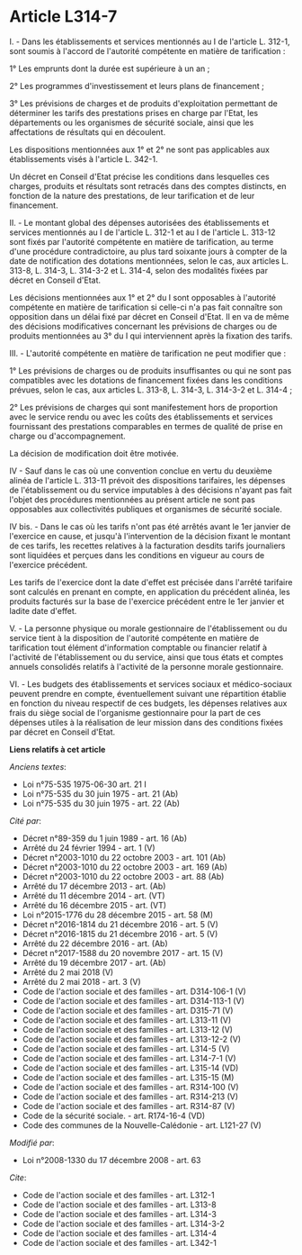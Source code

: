 # Article L314-7

I. - Dans les établissements et services mentionnés au I de l'article L. 312-1, sont soumis à l'accord de l'autorité
compétente en matière de tarification :

1° Les emprunts dont la durée est supérieure à un an ;

2° Les programmes d'investissement et leurs plans de financement ;

3° Les prévisions de charges et de produits d'exploitation permettant de déterminer les tarifs des prestations prises en
charge par l'Etat, les départements ou les organismes de sécurité sociale, ainsi que les affectations de résultats qui en
découlent.

Les dispositions mentionnées aux 1° et 2° ne sont pas applicables aux établissements visés à l'article L. 342-1.

Un décret en Conseil d'Etat précise les conditions dans lesquelles ces charges, produits et résultats sont retracés dans des
comptes distincts, en fonction de la nature des prestations, de leur tarification et de leur financement.

II. - Le montant global des dépenses autorisées des établissements et services mentionnés au I de l'article L. 312-1 et au I
de l'article L. 313-12 sont fixés par l'autorité compétente en matière de tarification, au terme d'une procédure
contradictoire, au plus tard soixante jours à compter de la date de notification des dotations mentionnées, selon le cas, aux
articles L. 313-8, L. 314-3, L. 314-3-2 et L. 314-4, selon des modalités fixées par décret en Conseil d'Etat.

Les décisions mentionnées aux 1° et 2° du I sont opposables à l'autorité compétente en matière de tarification si celle-ci
n'a pas fait connaître son opposition dans un délai fixé par décret en Conseil d'Etat. Il en va de même des décisions
modificatives concernant les prévisions de charges ou de produits mentionnées au 3° du I qui interviennent après la fixation
des tarifs.

III. - L'autorité compétente en matière de tarification ne peut modifier que :

1° Les prévisions de charges ou de produits insuffisantes ou qui ne sont pas compatibles avec les dotations de financement
fixées dans les conditions prévues, selon le cas, aux articles L. 313-8, L. 314-3, L. 314-3-2 et L. 314-4 ;

2° Les prévisions de charges qui sont manifestement hors de proportion avec le service rendu ou avec les coûts des
établissements et services fournissant des prestations comparables en termes de qualité de prise en charge ou
d'accompagnement.

La décision de modification doit être motivée.

IV - Sauf dans le cas où une convention conclue en vertu du deuxième alinéa de l'article L. 313-11 prévoit des dispositions
tarifaires, les dépenses de l'établissement ou du service imputables à des décisions n'ayant pas fait l'objet des procédures
mentionnées au présent article ne sont pas opposables aux collectivités publiques et organismes de sécurité sociale.

IV bis. - Dans le cas où les tarifs n'ont pas été arrêtés avant le 1er janvier de l'exercice en cause, et jusqu'à
l'intervention de la décision fixant le montant de ces tarifs, les recettes relatives à la facturation desdits tarifs
journaliers sont liquidées et perçues dans les conditions en vigueur au cours de l'exercice précédent.

Les tarifs de l'exercice dont la date d'effet est précisée dans l'arrêté tarifaire sont calculés en prenant en compte, en
application du précédent alinéa, les produits facturés sur la base de l'exercice précédent entre le 1er janvier et ladite
date d'effet.

V. - La personne physique ou morale gestionnaire de l'établissement ou du service tient à la disposition de l'autorité
compétente en matière de tarification tout élément d'information comptable ou financier relatif à l'activité de
l'établissement ou du service, ainsi que tous états et comptes annuels consolidés relatifs à l'activité de la personne morale
gestionnaire.

VI. - Les budgets des établissements et services sociaux et médico-sociaux peuvent prendre en compte, éventuellement suivant
une répartition établie en fonction du niveau respectif de ces budgets, les dépenses relatives aux frais du siège social de
l'organisme gestionnaire pour la part de ces dépenses utiles à la réalisation de leur mission dans des conditions fixées par
décret en Conseil d'Etat.

**Liens relatifs à cet article**

_Anciens textes_:

  - Loi n°75-535 1975-06-30 art. 21 I
  - Loi n°75-535 du 30 juin 1975 - art. 21 (Ab)
  - Loi n°75-535 du 30 juin 1975 - art. 22 (Ab)

_Cité par_:

  - Décret n°89-359 du 1 juin 1989 - art. 16 (Ab)
  - Arrêté du 24 février 1994 - art. 1 (V)
  - Décret n°2003-1010 du 22 octobre 2003 - art. 101 (Ab)
  - Décret n°2003-1010 du 22 octobre 2003 - art. 169 (Ab)
  - Décret n°2003-1010 du 22 octobre 2003 - art. 88 (Ab)
  - Arrêté du 17 décembre 2013 - art. (Ab)
  - Arrêté du 11 décembre 2014 - art. (VT)
  - Arrêté du 16 décembre 2015 - art. (VT)
  - Loi n°2015-1776 du 28 décembre 2015 - art. 58 (M)
  - Décret n°2016-1814 du 21 décembre 2016 - art. 5 (V)
  - Décret n°2016-1815 du 21 décembre 2016 - art. 5 (V)
  - Arrêté du 22 décembre 2016 - art. (Ab)
  - Décret n°2017-1588 du 20 novembre 2017 - art. 15 (V)
  - Arrêté du 19 décembre 2017 - art. (Ab)
  - Arrêté du 2 mai 2018 (V)
  - Arrêté du 2 mai 2018 - art. 3 (V)
  - Code de l'action sociale et des familles - art. D314-106-1 (V)
  - Code de l'action sociale et des familles - art. D314-113-1 (V)
  - Code de l'action sociale et des familles - art. D315-71 (V)
  - Code de l'action sociale et des familles - art. L313-11 (V)
  - Code de l'action sociale et des familles - art. L313-12 (V)
  - Code de l'action sociale et des familles - art. L313-12-2 (V)
  - Code de l'action sociale et des familles - art. L314-5 (V)
  - Code de l'action sociale et des familles - art. L314-7-1 (V)
  - Code de l'action sociale et des familles - art. L315-14 (VD)
  - Code de l'action sociale et des familles - art. L315-15 (M)
  - Code de l'action sociale et des familles - art. R314-100 (V)
  - Code de l'action sociale et des familles - art. R314-213 (V)
  - Code de l'action sociale et des familles - art. R314-87 (V)
  - Code de la sécurité sociale. - art. R174-16-4 (VD)
  - Code des communes de la Nouvelle-Calédonie - art. L121-27 (V)

_Modifié par_:

  - Loi n°2008-1330 du 17 décembre 2008 - art. 63

_Cite_:

  - Code de l'action sociale et des familles - art. L312-1
  - Code de l'action sociale et des familles - art. L313-8
  - Code de l'action sociale et des familles - art. L314-3
  - Code de l'action sociale et des familles - art. L314-3-2
  - Code de l'action sociale et des familles - art. L314-4
  - Code de l'action sociale et des familles - art. L342-1
